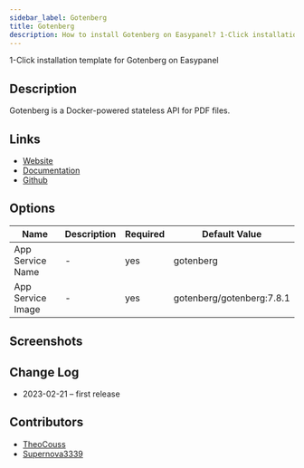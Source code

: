 ```yaml
---
sidebar_label: Gotenberg
title: Gotenberg
description: How to install Gotenberg on Easypanel? 1-Click installation template for Gotenberg on Easypanel
---
```


<!-- generated -->

1-Click installation template for Gotenberg on Easypanel

## Description

Gotenberg is a Docker-powered stateless API for PDF files.

## Links

- [Website](https://gotenberg.dev/)
- [Documentation](https://gotenberg.dev/docs/get-started/live-demo)
- [Github](https://github.com/gotenberg/gotenberg)

## Options

Name | Description | Required | Default Value
-|-|-|-
App Service Name | - | yes | gotenberg
App Service Image | - | yes | gotenberg/gotenberg:7.8.1

## Screenshots


## Change Log

- 2023-02-21 – first release

## Contributors

- [TheoCouss](https://github.com/TheoCouss)
- [Supernova3339](https://github.com/supernova3339)
